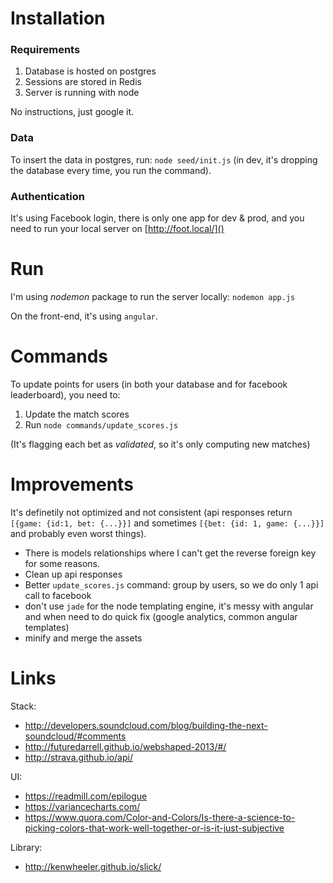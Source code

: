 # Installation

### Requirements
1. Database is hosted on postgres
2. Sessions are stored in Redis
3. Server is running with node

No instructions, just google it.


### Data
To insert the data in postgres, run:
```node seed/init.js``` (in dev, it's dropping the database every time, you run the command).

### Authentication
It's using Facebook login, there is only one app for dev & prod, and you need to run your local server on [http://foot.local/]()


# Run

I'm using *nodemon* package to run the server locally: ```nodemon app.js```

On the front-end, it's using ```angular```.


# Commands

To update points for users (in both your database and for facebook leaderboard), you need to:

1. Update the match scores
2. Run ```node commands/update_scores.js```

(It's flagging each bet as *validated*, so it's only computing new matches)


# Improvements

It's definetily not optimized and not consistent (api responses return ```[{game: {id:1, bet: {...}}]``` and sometimes ```[{bet: {id: 1, game: {...}}]``` and probably even worst things).

* There is models relationships where I can't get the reverse foreign key for some reasons.
* Clean up api responses
* Better ```update_scores.js``` command: group by users, so we do only 1 api call to facebook
* don't use ```jade``` for the node templating engine, it's messy with angular and when need to do quick fix (google analytics, common angular templates)
* minify and merge the assets


# Links

Stack:

- http://developers.soundcloud.com/blog/building-the-next-soundcloud/#comments
- http://futuredarrell.github.io/webshaped-2013/#/
- http://strava.github.io/api/

UI:

- https://readmill.com/epilogue
- https://variancecharts.com/
- https://www.quora.com/Color-and-Colors/Is-there-a-science-to-picking-colors-that-work-well-together-or-is-it-just-subjective

Library:

- http://kenwheeler.github.io/slick/

